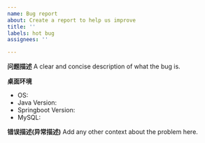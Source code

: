 ```yaml
---
name: Bug report
about: Create a report to help us improve
title: ''
labels: hot bug
assignees: ''

---
```


**问题描述**
A clear and concise description of what the bug is.

**桌面环境**
 - OS: 
 - Java Version: 
 - Springboot Version: 
 - MySQL: 

**错误描述(异常描述)**
Add any other context about the problem here.
